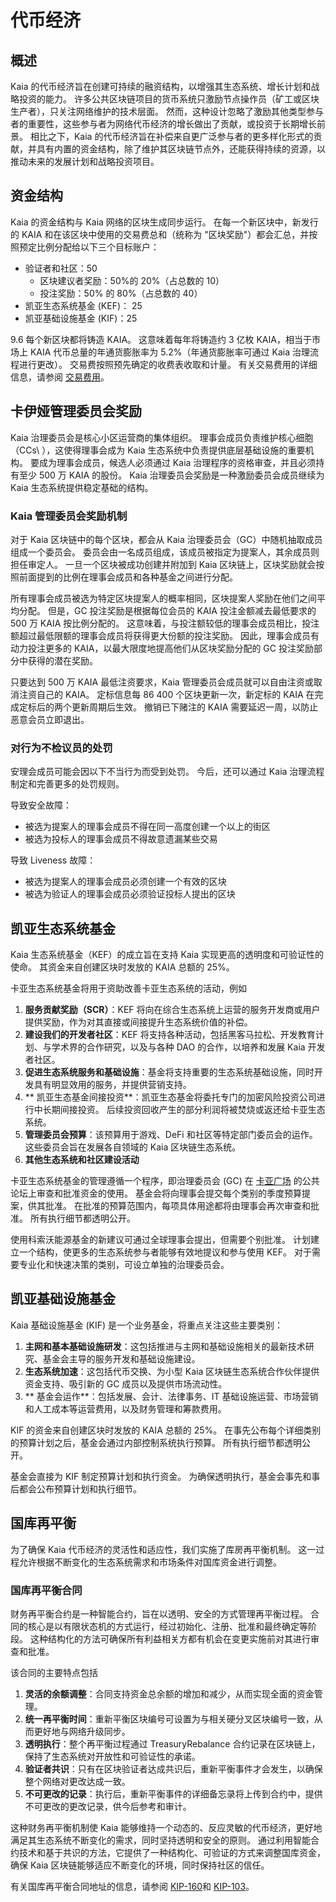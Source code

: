 # 代币经济

## 概述<a id="overview"></a>

Kaia 的代币经济旨在创建可持续的融资结构，以增强其生态系统、增长计划和战略投资的能力。 许多公共区块链项目的货币系统只激励节点操作员（矿工或区块生产者），只关注网络维护的技术层面。 然而，这种设计忽略了激励其他类型参与者的重要性，这些参与者为网络代币经济的增长做出了贡献，或投资于长期增长前景。 相比之下，Kaia 的代币经济旨在补偿来自更广泛参与者的更多样化形式的贡献，并具有内置的资金结构，除了维护其区块链节点外，还能获得持续的资源，以推动未来的发展计划和战略投资项目。

## 资金结构<a id="funding-structure"></a>

Kaia 的资金结构与 Kaia 网络的区块生成同步运行。 在每一个新区块中，新发行的 KAIA 和在该区块中使用的交易费总和（统称为 "区块奖励"）都会汇总，并按照预定比例分配给以下三个目标账户：

- 验证者和社区：50
  - 区块建议者奖励：50%的 20%（占总数的 10）
  - 投注奖励：50% 的 80%（占总数的 40）
- 凯亚生态系统基金 (KEF)： 25
- 凯亚基础设施基金 (KIF)：25

9.6 每个新区块都将铸造 KAIA。 这意味着每年将铸造约 3 亿枚 KAIA，相当于市场上 KAIA 代币总量的年通货膨胀率为 5.2%（年通货膨胀率可通过 Kaia 治理流程进行更改）。 交易费按照预先确定的收费表收取和计量。 有关交易费用的详细信息，请参阅 [交易费用](transaction-fees/transaction-fees.md)。

## 卡伊娅管理委员会奖励<a id="kaia-governance-council-reward"></a>

Kaia 治理委员会是核心小区运营商的集体组织。 理事会成员负责维护核心细胞（CCs\ ），这使得理事会成为 Kaia 生态系统中负责提供底层基础设施的重要机构。 要成为理事会成员，候选人必须通过 Kaia 治理程序的资格审查，并且必须持有至少 500 万 KAIA 的股份。 Kaia 治理委员会奖励是一种激励委员会成员继续为 Kaia 生态系统提供稳定基础的结构。

### Kaia 管理委员会奖励机制<a id="kaia-governance-council-reward-mechanism"></a>

对于 Kaia 区块链中的每个区块，都会从 Kaia 治理委员会（GC）中随机抽取成员组成一个委员会。 委员会由一名成员组成，该成员被指定为提案人，其余成员则担任审定人。 一旦一个区块被成功创建并附加到 Kaia 区块链上，区块奖励就会按照前面提到的比例在理事会成员和各种基金之间进行分配。

所有理事会成员被选为特定区块提案人的概率相同，区块提案人奖励在他们之间平均分配。 但是，GC 投注奖励是根据每位会员的 KAIA 投注金额减去最低要求的 500 万 KAIA 按比例分配的。 这意味着，与投注额较低的理事会成员相比，投注额超过最低限额的理事会成员将获得更大份额的投注奖励。 因此，理事会成员有动力投注更多的 KAIA，以最大限度地提高他们从区块奖励分配的 GC 投注奖励部分中获得的潜在奖励。

只要达到 500 万 KAIA 最低注资要求，Kaia 管理委员会成员就可以自由注资或取消注资自己的 KAIA。 定标信息每 86 400 个区块更新一次，新定标的 KAIA 在完成定标后的两个更新周期后生效。 撤销已下赌注的 KAIA 需要延迟一周，以防止恶意会员立即退出。

### 对行为不检议员的处罚<a id="penalty-for-misbehaving-council-members"></a>

安理会成员可能会因以下不当行为而受到处罚。 今后，还可以通过 Kaia 治理流程制定和完善更多的处罚规则。

导致安全故障：

- 被选为提案人的理事会成员不得在同一高度创建一个以上的街区
- 被选为投标人的理事会成员不得故意遗漏某些交易

导致 Liveness 故障：

- 被选为提案人的理事会成员必须创建一个有效的区块
- 被选为验证人的理事会成员必须验证投标人提出的区块

## 凯亚生态系统基金<a id="kaia-ecosystem-fund"></a>

Kaia 生态系统基金（KEF）的成立旨在支持 Kaia 实现更高的透明度和可验证性的使命。 其资金来自创建区块时发放的 KAIA 总额的 25%。

卡亚生态系统基金将用于资助改善卡亚生态系统的活动，例如

1. **服务贡献奖励（SCR）**：KEF 将向在综合生态系统上运营的服务开发商或用户提供奖励，作为对其直接或间接提升生态系统价值的补偿。
2. **建设我们的开发者社区**：KEF 将支持各种活动，包括黑客马拉松、开发教育计划、与学术界的合作研究，以及与各种 DAO 的合作，以培养和发展 Kaia 开发者社区。
3. **促进生态系统服务和基础设施**：基金将支持重要的生态系统基础设施，同时开发具有明显效用的服务，并提供营销支持。
4. \*\* 凯亚生态基金间接投资\*\*：凯亚生态基金将委托专门的加密风险投资公司进行中长期间接投资。 后续投资回收产生的部分利润将被焚烧或返还给卡亚生态系统。
5. **管理委员会预算**：该预算用于游戏、DeFi 和社区等特定部门委员会的运作。 这些委员会旨在发展各自领域的 Kaia 区块链生态系统。
6. **其他生态系统和社区建设活动**

卡亚生态系统基金的管理遵循一个程序，即治理委员会 (GC) 在 [卡亚广场](https://square.klaytn.foundation/Home) 的公共论坛上审查和批准资金的使用。 基金会将向理事会提交每个类别的季度预算提案，供其批准。 在批准的预算范围内，每项具体用途都将由理事会再次审查和批准。 所有执行细节都透明公开。

使用科索沃能源基金的新建议可通过全球理事会提出，但需要个别批准。 计划建立一个结构，使更多的生态系统参与者能够有效地提议和参与使用 KEF。 对于需要专业化和快速决策的类别，可设立单独的治理委员会。

## 凯亚基础设施基金<a id="kaia-infrastructure-fund"></a>

Kaia 基础设施基金 (KIF) 是一个业务基金，将重点关注这些主要类别：

1. **主网和基本基础设施研发**：这包括推进与主网和基础设施相关的最新技术研究、基金会主导的服务开发和基础设施建设。
2. **生态系统加速**：这包括代币交换、为小型 Kaia 区块链生态系统合作伙伴提供资金支持、吸引新的 GC 成员以及提供市场流动性。
3. \*\* 基金会运作\*\*：包括发展、会计、法律事务、IT 基础设施运营、市场营销和人工成本等运营费用，以及财务管理和筹款费用。

KIF 的资金来自创建区块时发放的 KAIA 总额的 25%。 在事先公布每个详细类别的预算计划之后，基金会通过内部控制系统执行预算。 所有执行细节都透明公开。

基金会直接为 KIF 制定预算计划和执行资金。 为确保透明执行，基金会事先和事后都会公布预算计划和执行细节。

## 国库再平衡

为了确保 Kaia 代币经济的灵活性和适应性，我们实施了库房再平衡机制。 这一过程允许根据不断变化的生态系统需求和市场条件对国库资金进行调整。

### 国库再平衡合同

财务再平衡合约是一种智能合约，旨在以透明、安全的方式管理再平衡过程。 合同的核心是以有限状态机的方式运行，经过初始化、注册、批准和最终确定等阶段。 这种结构化的方法可确保所有利益相关方都有机会在变更实施前对其进行审查和批准。

该合同的主要特点包括

1. **灵活的余额调整**：合同支持资金总余额的增加和减少，从而实现全面的资金管理。
2. **统一再平衡时间**：重新平衡区块编号可设置为与相关硬分叉区块编号一致，从而更好地与网络升级同步。
3. **透明执行**：整个再平衡过程通过 TreasuryRebalance 合约记录在区块链上，保持了生态系统对开放性和可验证性的承诺。
4. **验证者共识**：只有在区块验证者达成共识后，重新平衡事件才会发生，以确保整个网络对更改达成一致。
5. **不可更改的记录**：执行后，重新平衡事件的详细备忘录将上传到合约中，提供不可更改的更改记录，供今后参考和审计。

这种财务再平衡机制使 Kaia 能够维持一个动态的、反应灵敏的代币经济，更好地满足其生态系统不断变化的需求，同时坚持透明和安全的原则。 通过利用智能合约技术和基于共识的方法，它提供了一种结构化、可验证的方式来调整国库资金，确保 Kaia 区块链能够适应不断变化的环境，同时保持社区的信任。

有关国库再平衡合同地址的信息，请参阅 [KIP-160](./governance/governance-by-kip.md#kip-160-an-update-on-treasury-fund-rebalancing-)和 [KIP-103](./governance/governance-by-kip.md#kip-103-treasury-fund-rebalancing-)。
